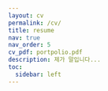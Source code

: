 ```yaml
---
layout: cv
permalink: /cv/
title: resume
nav: true
nav_order: 5
cv_pdf: portpolio.pdf
description: 제가 말입니다...
toc:
  sidebar: left
---
```

